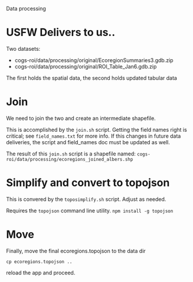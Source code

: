 Data processing


# USFW Delivers to us..

Two datasets:

* cogs-roi/data/processing/original/EcoregionSummaries3.gdb.zip
* cogs-roi/data/processing/original/ROI_Table_Jan6.gdb.zip

The first holds the spatial data, the second holds updated tabular data

# Join

We need to join the two and create an intermediate shapefile.

This is accomplished by the `join.sh` script. Getting the field names right is critical; see `field_names.txt` for more info. If this changes in future data deliveries, the script and field_names doc must be updated as well.

The result of this `join.sh` script is a shapefile named:
`cogs-roi/data/processing/ecoregions_joined_albers.shp`


# Simplify and convert to topojson

This is convered by the `toposimplify.sh` script. Adjust as needed.

Requires the `topojson` command line utility. `npm install -g topojson`


# Move

Finally, move the final ecoregions.topojson to the data dir

`cp ecoregions.topojson ..`

reload the app and proceed.

